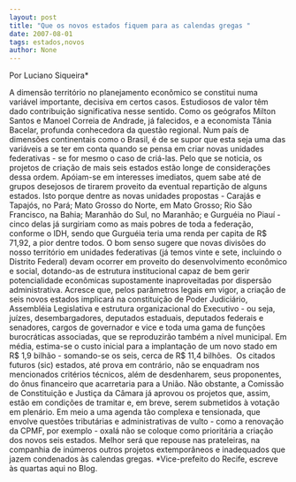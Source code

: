 ```yaml
---
layout: post
title: "Que os novos estados fiquem para as calendas gregas "
date: 2007-08-01
tags: estados,novos
author: None
---
```

Por Luciano Siqueira*

A dimens&atilde;o territ&oacute;rio no planejamento econ&ocirc;mico se constitui numa vari&aacute;vel importante, decisiva em certos casos. Estudiosos de valor t&ecirc;m dado contribui&ccedil;&atilde;o significativa nesse sentido. Como os ge&oacute;grafos Milton Santos e Manoel Correia de Andrade, j&aacute; falecidos, e a 
economista T&acirc;nia Bacelar, profunda conhecedora da quest&atilde;o regional. 
Num pa&iacute;s de dimens&otilde;es continentais como o Brasil, &eacute; de se supor que esta seja uma das vari&aacute;veis a se ter em conta quando se pensa em criar novas unidades federativas - se for mesmo o caso de cri&aacute;-las. 
Pelo que se noticia, os projetos de cria&ccedil;&atilde;o de mais seis estados est&atilde;o longe de considera&ccedil;&otilde;es dessa ordem. Ap&oacute;iam-se em interesses imediatos, quem sabe at&eacute; de grupos desejosos de tirarem proveito da eventual reparti&ccedil;&atilde;o de alguns estados. 
Isto porque dentre as novas unidades propostas - Caraj&aacute;s e Tapaj&oacute;s, no Par&aacute;; Mato Grosso do Norte, em Mato Grosso; Rio S&atilde;o Francisco, na Bahia; Maranh&atilde;o do Sul, no Maranh&atilde;o; e Gurgu&eacute;ia no Piau&iacute; - cinco delas j&aacute; surgiriam como as mais pobres de toda a federa&ccedil;&atilde;o, conforme o IDH, sendo que Gurgu&eacute;ia teria uma renda per capita de R$ 71,92, a pior dentre todos. 
O bom senso sugere que novas divis&otilde;es do nosso territ&oacute;rio em unidades federativas (j&aacute; temos vinte e sete, incluindo o Distrito Federal) devam ocorrer em proveito do desenvolvimento econ&ocirc;mico e social, dotando-as de estrutura institucional capaz de bem gerir potencialidade econ&ocirc;micas supostamente inaproveitadas por dispers&atilde;o administrativa. 
Acresce que, pelos par&acirc;metros legais em vigor, a cria&ccedil;&atilde;o de seis novos estados implicar&aacute; na constitui&ccedil;&atilde;o de Poder Judici&aacute;rio, Assembl&eacute;ia Legislativa e estrutura organizacional do Executivo - ou seja, ju&iacute;zes, desembargadores, deputados estaduais, deputados federais e senadores, cargos de governador e vice e toda uma gama de fun&ccedil;&otilde;es burocr&aacute;ticas associadas, que se reproduzir&atilde;o tamb&eacute;m a n&iacute;vel municipal. 
Em m&eacute;dia, estima-se o custo inicial para a implanta&ccedil;&atilde;o de um novo stado em R$ 1,9 bilh&atilde;o - somando-se os seis, cerca de R$ 11,4 bilh&otilde;es.&nbsp;
Os citados futuros (sic) estados, at&eacute; prova em contr&aacute;rio, n&atilde;o se enquadram nos mencionados crit&eacute;rios t&eacute;cnicos, al&eacute;m de desdenharem, seus proponentes, do &ocirc;nus financeiro que acarretaria para a Uni&atilde;o. 
N&atilde;o obstante, a Comiss&atilde;o de Constitui&ccedil;&atilde;o e Justi&ccedil;a da C&acirc;mara j&aacute; aprovou os projetos que, assim, est&atilde;o em condi&ccedil;&otilde;es de tramitar e, em breve, serem submetidos &agrave; vota&ccedil;&atilde;o em plen&aacute;rio. 
Em meio a uma agenda t&atilde;o complexa e tensionada, que envolve quest&otilde;es tribut&aacute;rias e administrativas de vulto - como a renova&ccedil;&atilde;o da CPMF, por exemplo - oxal&aacute; n&atilde;o se coloque como priorit&aacute;ria a cria&ccedil;&atilde;o dos novos seis estados. 
Melhor ser&aacute; que repouse nas prateleiras, na companhia de in&uacute;meros outros projetos extempor&acirc;neos e inadequados que jazem condenados &agrave;s calendas gregas. 
*Vice-prefeito do Recife, escreve &agrave;s quartas aqui no Blog. 